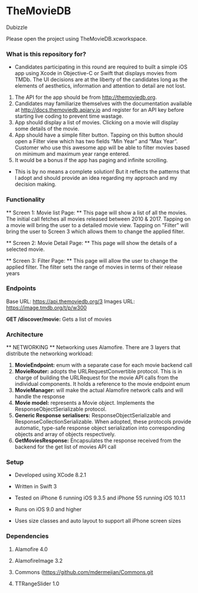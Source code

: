 # TheMovieDB #
Dubizzle

Please open the project using TheMovieDB.xcworkspace.

### What is this repository for? ###

* Candidates participating in this round are required to built a simple iOS app using Xcode in Objective-C or Swift that displays movies from TMDb. The UI decisions are at the liberty of the candidates long as the elements of aesthetics, information and attention to detail are not lost.

1. The API for the app should be from http://themoviedb.org.
2. Candidates may familiarize themselves with the documentation available at http://docs.themoviedb.apiary.io and register for an API key before starting live coding to prevent time wastage.
3. App should display a list of movies. Clicking on a movie will display some details of the movie.
4. App should have a simple filter button. Tapping on this button should open a Filter view which has two fields “Min Year” and “Max Year”. 
Customer who use this awesome app will be able to filter movies based on minimum and maximum year range entered.
5. It would be a bonus if the app has paging and infinite scrolling.

* This is by no means a complete solution! But it reflects the patterns that I adopt and should provide an idea regarding my approach and my decision making.

### Functionality ###
** Screen 1: Movie list Page: ** This page will show a list of all the movies. The initial call fetches all movies released between 2010 & 2017. Tapping on a movie will bring the user to a detailed movie view. Tapping on "Filter" will bring the user to Screen 3 which allows them to change the applied filter.

** Screen 2: Movie Detail Page: ** This page will show the details of a selected movie.

** Screen 3: Filter Page: **
This page will allow the user to change the applied filter. The filter sets the range of movies in terms of their release years

### Endpoints ###

Base URL: https://api.themoviedb.org/3
Images URL: https://image.tmdb.org/t/p/w300

**GET /discover/movie:** Gets a list of movies

### Architecture ###


** NETWORKING **
Networking uses Alamofire. There are 3 layers that distribute the networking workload:

1. **MovieEndpoint:** enum with a separate case for each movie backend call
2. **MovieRouter:** adopts the URLRequestConvertible protocol. This is in charge of building the URLRequest for the movie API calls from the individual components. It holds a reference to the movie endpoint enum
3. **MovieManager:** will make the actual Alamofire network calls and will handle the response
4. **Movie model:** represents a Movie object. Implements the ResponseObjectSerializable protocol.
5. **Generic Response serialisers:** ResponseObjectSerializable and ResponseCollectionSerializable. When adopted, these protocols provide automatic, type-safe response object serialization into corresponding objects and array of objects respectively.
6. **GetMoviesResponse:** Encapsulates the response received from the backend for the get list of movies API call



### Setup ###

* Developed using XCode 8.2.1 

* Written in Swift 3 

* Tested on iPhone 6 running iOS 9.3.5 and iPhone 5S running iOS 10.1.1 

* Runs on iOS 9.0 and higher 

* Uses size classes and auto layout to support all iPhone screen sizes



### Dependencies ###

1. Alamofire 4.0

2. AlamofireImage 3.2

3. Commons (https://github.com/mdermejian/Commons.git

4. TTRangeSlider 1.0
